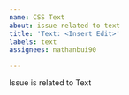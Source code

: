 ```yaml
---
name: CSS Text
about: issue related to text
title: 'Text: <Insert Edit>'
labels: text
assignees: nathanbui90

---
```


Issue is related to Text
